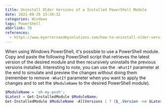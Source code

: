 ```yaml
---
title: Uninstall Older Versions of a Installed PowerShell Module
date: 2021-08-26 15:34:32
categories: Windows
tags: PowerShell
abbrlink: 70
references:
  - https://www.myerrorsandmysolutions.com/how-to-uninstall-older-versions-of-a-powershell-module-installed/
---
```

When using Windows PowerShell, it's possible to use a PowerShell module. Copy and paste the following PowerShell script that retrieves the latest version of the desired module and then recursively uninstalls the previous versions installed. Interesting to note, you can use the `-WhatIf` parameter at the end to simulate and preview the changes without doing them (remember to remove `-WhatIf` parameter when you want to apply the changes and to set the `$ModuleName` to the desired PowerShell module).

```powershell
$ModuleName = 'oh-my-posh';
$Latest = Get-InstalledModule $ModuleName; 
Get-InstalledModule $ModuleName -AllVersions | ? {$_.Version -ne $Latest.Version} | Uninstall-Module -WhatIf
```
